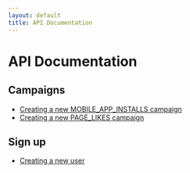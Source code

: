 ```yaml
---
layout: default
title: API Documentation
---
```


# API Documentation

## Campaigns

* [Creating a new MOBILE_APP_INSTALLS campaign](campaigns/creating_a_new_mobile_app_installs_campaign.html)
* [Creating a new PAGE_LIKES campaign](campaigns/creating_a_new_page_likes_campaign.html)

## Sign up

* [Creating a new user](sign_up/creating_a_new_user.html)

